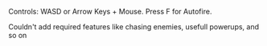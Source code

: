 Controls: WASD or Arrow Keys + Mouse.
Press F for Autofire.

Couldn't add required features like chasing enemies, usefull powerups, and so on